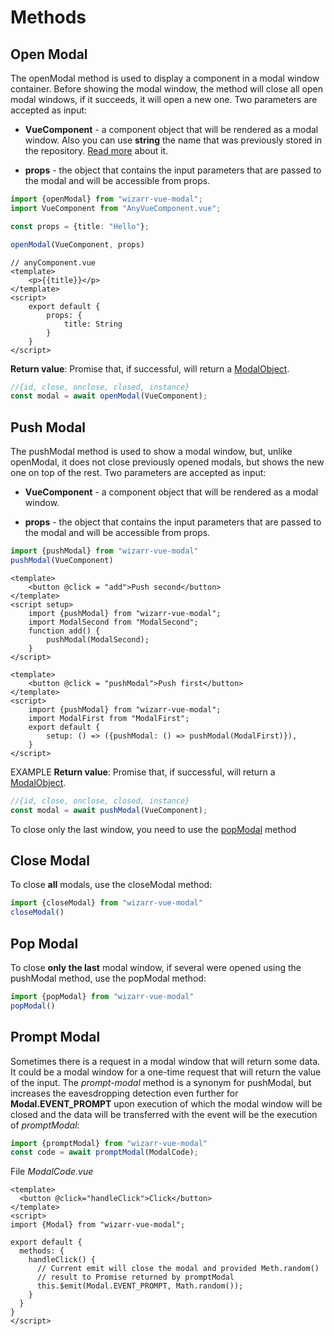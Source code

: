 # Methods

## Open Modal
The openModal method is used to display a component in a modal window container. Before showing the modal window, the method will close all open modal windows, if it succeeds, it will open a new one. Two parameters are accepted as input:
- **VueComponent** - a component object that will be rendered as a modal window. Also you can use **string** the name
that was previously stored in the repository. [Read more](/guide/store) about it.

- **props** - the object that contains the input parameters that are passed to the modal and will be accessible from props.
```ts
import {openModal} from "wizarr-vue-modal";
import VueComponent from "AnyVueComponent.vue";

const props = {title: "Hello"};

openModal(VueComponent, props)
```
```vue
// anyComponent.vue
<template>
    <p>{{title}}</p>
</template>
<script>
    export default {
        props: {
            title: String
        }
    }
</script>
```
**Return value**: Promise that, if successful, will return a [ModalObject](/guide/modal-object).
```ts
//{id, close, onclose, closed, instance}
const modal = await openModal(VueComponent);
```
## Push Modal
The pushModal method is used to show a modal window, but, unlike openModal, it does not close previously opened modals, but shows the new one on top of the rest. Two parameters are accepted as input:
- **VueComponent** - a component object that will be rendered as a modal window.

- **props** - the object that contains the input parameters that are passed to the modal and will be accessible from props.

```ts
import {pushModal} from "wizarr-vue-modal"
pushModal(VueComponent)
```
```vue
<template>
    <button @click = "add">Push second</button>
</template>
<script setup>
    import {pushModal} from "wizarr-vue-modal";
    import ModalSecond from "ModalSecond";
	function add() {
		pushModal(ModalSecond);
	}
</script>
```
```vue
<template>
    <button @click = "pushModal">Push first</button>
</template>
<script>
    import {pushModal} from "wizarr-vue-modal";
    import ModalFirst from "ModalFirst";
    export default {
        setup: () => ({pushModal: () => pushModal(ModalFirst)}),
    }
</script>
```
EXAMPLE
**Return value**: Promise that, if successful, will return a [ModalObject](/guide/modal-object).
```ts
//{id, close, onclose, closed, instance}
const modal = await pushModal(VueComponent); 
```
To close only the last window, you need to use the [popModal](#pop-modal) method

## Close Modal
To close **all** modals, use the closeModal method:
```ts
import {closeModal} from "wizarr-vue-modal"
closeModal()
```

## Pop Modal
To close **only the last** modal window, if several were opened 
using the pushModal method, use the popModal method:
```ts
import {popModal} from "wizarr-vue-modal"
popModal()
```

## Prompt Modal
Sometimes there is a request in a modal window that will return some data. It could be
a modal window for a one-time request that will return the value of the input.
The *prompt-modal* method is a synonym for pushModal, but increases the eavesdropping detection even further
for **Modal.EVENT_PROMPT** upon execution of which the modal window will be closed and the data will be transferred
with the event will be the execution of *promptModal*:
```ts
import {promptModal} from "wizarr-vue-modal"
const code = await promptModal(ModalCode);
```
File *ModalCode.vue*

```vue
<template>
  <button @click="handleClick">Click</button>
</template>
<script>
import {Modal} from "wizarr-vue-modal";

export default {
  methods: {
    handleClick() {
      // Current emit will close the modal and provided Meth.random() 
      // result to Promise returned by promptModal
      this.$emit(Modal.EVENT_PROMPT, Math.random());
    }
  }
}
</script>

```
